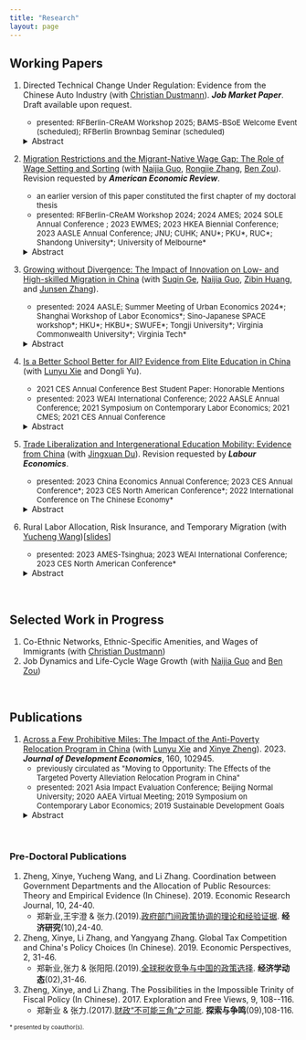 ```yaml
---
title: "Research"
layout: page
---
```


## Working Papers

1. Directed Technical Change Under Regulation: Evidence from the Chinese Auto Industry (with [Christian Dustmann](http://www.christiandustmann.com)). _**Job Market Paper**_. Draft available upon request.
    - <font size = 2>presented: RFBerlin-CReAM Workshop 2025; BAMS-BSoE Welcome Event (scheduled); RFBerlin Brownbag Seminar (scheduled) </font>
    <details>
      <summary>Abstract</summary>
      <font size = 3>This paper studies the impacts of China's dual-credit policy (joint management of fuel consumption and new energy vehicle credits) on the electrification of the auto industry. Using a heterogeneous-firm model, newly assembled data, and difference-in-differences designs, we establish several findings. First, the policy significantly lowers the relative price of electric vehicles (EVs) compared with gasoline vehicles (GVs). Second, small firms reduce GV production to avoid credit obligations, while larger firms relatively increase it. Third, fuel economy improvement slows as EV production serves as a substitute compliance strategy. Fourth, cannibalization effect discourages incumbents to produce high-quality EVs while newcomers offer superior products. Fifth, innovation shifts toward EV and intelligence-related technologies, weakening path dependence. Finally, EV-focused firms hire more skilled labor and cluster in the most developed regions. Our findings highlight the positive role of the dual-credit policy in directing technical change towards electrification.</font>
    </details>

2. [Migration Restrictions and the Migrant-Native Wage Gap: The Role of Wage Setting and Sorting](https://papers.ssrn.com/sol3/papers.cfm?abstract_id=5092829) (with [Naijia Guo](https://sites.google.com/view/naijia-guo/home), [Rongjie Zhang](https://www.researchgate.net/profile/Rongjie-Zhang-6), [Ben Zou](https://www.zouben.net)). Revision requested by _**American Economic Review**_. 
    - <font size = 2>an earlier version of this paper constituted the first chapter of my doctoral thesis </font>
    - <font size = 2>presented: RFBerlin-CReAM Workshop 2024; 2024 AMES; 2024 SOLE Annual Conference ; 2023 EWMES; 2023 HKEA Biennial Conference; 2023 AASLE Annual Conference; JNU; CUHK; ANU*; PKU*, RUC*; Shandong University*; University of Melbourne* </font>
    <details>
      <summary>Abstract</summary>
      <font size = 3>We study the wage gap between internal migrants and native workers in China's urban labor market. Using employer-employee-linked administrative records from a large city, we estimate a two-way fixed effects model and decompose the average migrant-native wage gap. Compared to natives with the same skills, migrants receive lower pay from the same employers and are less likely to be employed by high-premium employers. These wage setting and sorting effects contribute to an 8.7-log-point wage penalty for migrants. We then study the role of employer-sponsored hukou (household registration) quotas in determining the wage gap. Following a policy change that decreased the number of quotas by 40%, migrants' wages relative to natives increased by 5.3 log points. The decrease in quotas reduced workplace amenities for migrants, whose earnings increased relative to natives as predicted by the theory of compensating wage differentials. This rise in the wage-setting effect was especially notable among the young, the skilled, and those in the private sector. The quota tightening also induced high-skilled migrants to shift towards the public sector, which was less affected by the quota reduction but on average paid a lower wage premium, and hence, the sorting effect worsened for the migrants. Based on a wage-posting model, we estimate the willingness-to-pay for a quota to be between 2.2 and 3.7 times the average annual earnings.</font>
    </details>

3. [Growing without Divergence: The Impact of Innovation on Low- and High-skilled Migration in China](https://ssrn.com/abstract=5329631) (with [Suqin Ge](https://www.gesuqin.com), [Naijia Guo](https://sites.google.com/view/naijia-guo/home), [Zibin Huang](https://www.zibinhuang.com), and [Junsen Zhang](https://person.zju.edu.cn/en/jszhang#942568)).
    - <font size = 2>presented: 2024 AASLE; Summer Meeting of Urban Economics 2024*; Shanghai Workshop of Labor Economics*; Sino-Japanese SPACE workshop*; HKU*; HKBU*; SWUFE*; Tongji University*; Virginia Commonwealth University*; Virginia Tech* </font>
    <details>
      <summary>Abstract</summary>
      <font size = 3>This paper examines the impact of innovation on migration patterns across skill groups, taking into account labor market, housing market, and amenity responses. Utilizing data from the Chinese Census spanning 2005 to 2015, we find that cities experiencing higher patent growth attract more low-skilled migrants than high-skilled migrants, a pattern that contrasts with findings from other developed countries. These cities also exhibit stronger wage growth for both low- and high-skilled workers, but not faster growth in amenities. To interpret these empirical results, we develop and estimate a spatial equilibrium model. Our analysis indicates that low-skilled workers prioritize wages more highly, whereas high-skilled workers place greater value on amenities. Furthermore, a higher proportion of skilled workers in a city increases the local supply of amenities. As a result, a positive shock to patent activity draws in more low-skilled than high-skilled workers. This then leads to a reduction in amenities, and thereby further discourages high-skilled migration. Counterfactual analysis suggests that technological growth in China has substantially increased wages and welfare for both low-skilled and high-skilled workers. In general, we find that the growth in China in the last decade did not lead to spatial divergence.</font>
    </details>

4. [Is a Better School Better for All? Evidence from Elite Education in China](http://ssrn.com/abstract=4038574) (with [Lunyu Xie](http://ae.ruc.edu.cn/home/People/Faculty/SortbyDepartment/EnergyEconomics/XieLunyu/index.htm) and Dongli Yu).
    - <font size = 2>2021 CES Annual Conference Best Student Paper: Honorable Mentions</font>
    - <font size = 2>presented: 2023 WEAI International Conference; 2022 AASLE Annual Conference; 2021 Symposium on Contemporary Labor Economics; 2021 CMES; 2021 CES Annual Conference</font>
    <details>
      <summary>Abstract</summary>
      <font size = 3>The impact of elite education on academic outcomes is a topic of much debate. Utilizing the discontinuity in enrollment probability around the enrollment thresholds in the high school entrance exams, this study estimates the heterogeneous effect of elite high schools on the college entrance exam results for students with different levels of academic preparation measured by their previous academic performance. Academically well-prepared students significantly benefit more from elite high schools than under-prepared students. Peer effects partially explain the heterogeneous effect. The results imply potential misallocation of resources when using one-shot high-stakes exams to allocate educational resources.</font>
    </details>
    
5. [Trade Liberalization and Intergenerational Education Mobility: Evidence from China](https://ssrn.com/abstract=5274377) (with [Jingxuan Du](https://sites.google.com/view/dujingxuan/home)). Revision requested by _**Labour Economics**_.
    - <font size = 2>presented: 2023 China Economics Annual Conference; 2023 CES Annual Conference*; 2023 CES North American Conference*; 2022 International Conference on The Chinese Economy*</font>
    <details>
      <summary>Abstract</summary>
      <font size = 3>This study examines the impact of trade liberalization on intergenerational education mobility, focusing on China’s accession to the WTO. The negative impact of export tariff reduction on educational outcomes is greater for children from low-educated families than for those from high-educated families, resulting in reduced intergenerational education mobility. Estimations of intergenerational education elasticity also support this finding. This study proposes that the opportunity cost of education alone cannot explain the results and documents another non-negligible mechanism: parents’ time inputs. Parents may reduce their time and effort on children’s education to take new job opportunities created by trade liberalization, negatively affecting children’s early childhood development.</font>
    </details>
    
6. Rural Labor Allocation, Risk Insurance, and Temporary Migration (with [Yucheng Wang](https://yuchengwang.weebly.com))[[slides](https://drive.google.com/file/d/1TapCu4obIzGvAJnSSiCJqqbBiqPV9Nfb/view?usp=sharing)]
    - <font size = 2>presented: 2023 AMES-Tsinghua; 2023 WEAI International Conference; 2023 CES North American Conference*</font>
    <details>
      <summary>Abstract</summary>
      <font size = 3>Migration risks are an important barrier holding rural households back from allocating labor to urban areas. Existing literature suggests that rural households have better insurance against productivity risks and emphasizes the informal insurance network as a channel. This paper proposes local labor allocation as an alternative channel, highlighting the importance of diversified labor income sources and labor supply flexibility. Using unique and rich longitudinal data on rural households in China, we develop a formal test examining how rural households respond to both aggregate and idiosyncratic shocks and the role of migration in the risk-transmission process. 60.9% of risk insurance occurs during the transmission of agriculture income shock to total labor income, while the transmission of income shock to consumption accounts for 39.1%. This confirms that rural households respond to agricultural shocks by adjusting local labor allocation. We further support the results using annual fluctuations in weather as an exogenous agricultural productivity shock. Based on the empirical findings, we develop a dynamic model of location choice, sectoral labor allocation, and asset accumulation with borrowing constraints. We use the model to study the welfare effects of reducing moving barriers and relaxing borrowing constraints.</font>
    </details>
<br>

## Selected Work in Progress

1. Co-Ethnic Networks, Ethnic-Specific Amenities, and Wages of Immigrants (with [Christian Dustmann](http://www.christiandustmann.com))
2. Job Dynamics and Life-Cycle Wage Growth (with [Naijia Guo](https://sites.google.com/view/naijia-guo/home) and [Ben Zou](https://www.zouben.net))
<br>

## Publications

1. [Across a Few Prohibitive Miles: The Impact of the Anti-Poverty Relocation Program in China](https://doi.org/10.1016/j.jdeveco.2022.102945) (with [Lunyu Xie](http://ae.ruc.edu.cn/home/People/Faculty/SortbyDepartment/EnergyEconomics/XieLunyu/index.htm) and [Xinye Zheng](http://ae.ruc.edu.cn/home/People/Faculty/SortbyDepartment/EnergyEconomics/ZhengXinye/index.htm)). 2023. **_Journal of Development Economics_**, 160, 102945.
    - <font size = 2>previously circulated as "Moving to Opportunity: The Effects of the Targeted Poverty Alleviation Relocation Program in China"</font>
    - <font size = 2>presented: 2021 Asia Impact Evaluation Conference; Beijing Normal University; 2020 AAEA Virtual Meeting; 2019 Symposium on Contemporary Labor Economics; 2019 Sustainable Development Goals</font>
    <details>
      <summary>Abstract</summary>
      <font size = 3>Many households are confined to remote rural villages in the developing world. This study examines the Anti-Poverty Relocation Program in China, considering the village-to-town relocation from agricultural to non-agricultural sectors induced by the program. While exploring a novel administrative data set on impoverished people in a Chinese county, we discovered that the program significantly increased the participants’ income by 9.61%, driven mainly by the increase in wage income. The empirical findings are consistent with the Roy-model perspective, which states that rural households with comparative advantage in non-agricultural sectors could benefit from relocation to nearby towns. This study provides new evidence that mobility barriers across sectors exist even on a small geographic scale in rural areas. The results of the cost–benefit analysis suggest that relocation of households in remote rural areas is a feasible policy tool for overcoming such mobility barriers.</font>
    </details>
<br>  

### Pre-Doctoral Publications

1. Zheng, Xinye, Yucheng Wang, and Li Zhang. Coordination between Government Departments and the Allocation of Public Resources: Theory and Empirical Evidence (In Chinese). 2019. Economic Research Journal, 10, 24-40.
    - 郑新业,王宇澄 & 张力.(2019).[政府部门间政策协调的理论和经验证据](http://www.cnki.com.cn/Article/CJFDTotal-JJYJ201910003.htm). **经济研究**(10),24-40.
2. Zheng, Xinye, Li Zhang, and Yangyang Zhang. Global Tax Competition and China's Policy Choices (In Chinese). 2019. Economic Perspectives, 2, 31-46. 
    - 郑新业,张力 & 张阳阳.(2019).[全球税收竞争与中国的政策选择](http://www.cnki.com.cn/Article/CJFDTOTAL-JJXD201902004.htm). **经济学动态**(02),31-46.
3. Zheng, Xinye, and Li Zhang. The Possibilities in the Impossible Trinity of Fiscal Policy (In Chinese). 2017. Exploration and Free Views, 9, 108--116.
    - 郑新业 & 张力.(2017).[财政“不可能三角”之可能](http://www.cnki.com.cn/Article/CJFDTOTAL-TSZM201709021.htm). **探索与争鸣**(09),108-116.

<font size = 1> * presented by coauthor(s).
